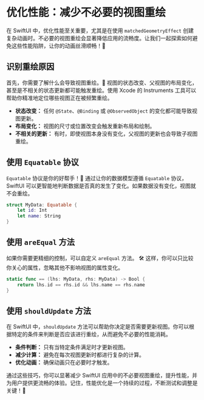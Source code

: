 ﻿# 优化性能：减少不必要的视图重绘

在 SwiftUI 中，优化性能至关重要，尤其是在使用 `matchedGeometryEffect` 创建复杂动画时。不必要的视图重绘会显著降低应用的流畅度。让我们一起探索如何避免这些性能陷阱，让你的动画丝滑顺畅！🚀

## 识别重绘原因

首先，你需要了解什么会导致视图重绘。🤔 视图的状态改变、父视图的布局变化，甚至是不相关的状态更新都可能触发重绘。使用 Xcode 的 Instruments 工具可以帮助你精准地定位哪些视图正在被频繁重绘。

*   **状态改变：** 任何 `@State`、`@Binding` 或 `@ObservedObject` 的变化都可能导致视图更新。
*   **布局变化：** 视图的尺寸或位置改变会触发重新布局和绘制。
*   **不相关的更新：** 有时，即使视图本身没有变化，父视图的更新也会导致子视图重绘。

## 使用 `Equatable` 协议

`Equatable` 协议是你的好帮手！🤝 通过让你的数据模型遵循 `Equatable` 协议，SwiftUI 可以更智能地判断数据是否真的发生了变化。如果数据没有变化，视图就不会重绘。

```swift
struct MyData: Equatable {
    let id: Int
    let name: String
}
```

## 使用 `areEqual` 方法

如果你需要更精细的控制，可以自定义 `areEqual` 方法。 🛠️ 这样，你可以只比较你关心的属性，忽略其他不影响视图的属性变化。

```swift
static func == (lhs: MyData, rhs: MyData) -> Bool {
    return lhs.id == rhs.id && lhs.name == rhs.name
}
```

## 使用 `shouldUpdate` 方法

在 SwiftUI 中，`shouldUpdate` 方法可以帮助你决定是否需要更新视图。你可以根据特定的条件来判断是否应该进行重绘，从而避免不必要的性能消耗。

*   **条件判断：** 只有当特定条件满足时才更新视图。
*   **减少计算：** 避免在每次视图更新时都进行复杂的计算。
*   **优化动画：** 确保动画只在必要时才触发。

通过这些技巧，你可以显著减少 SwiftUI 应用中的不必要视图重绘，提升性能，并为用户提供更流畅的体验。记住，性能优化是一个持续的过程，不断测试和调整是关键！🎉
